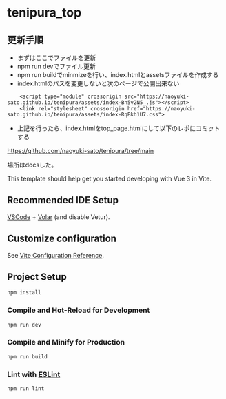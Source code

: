 # tenipura_top

## 更新手順
- まずはここでファイルを更新
- npm run devでファイル更新
- npm run buildでminmizeを行い、index.htmlとassetsファイルを作成する
- index.htmlのパスを変更しないと次のページで公開出来ない
```
    <script type="module" crossorigin src="https://naoyuki-sato.github.io/tenipura/assets/index-Bn5v2N5_.js"></script>
    <link rel="stylesheet" crossorigin href="https://naoyuki-sato.github.io/tenipura/assets/index-RqBkh1U7.css">
```
- 上記を行ったら、index.htmlをtop_page.htmlにして以下のレポにコミットする

https://github.com/naoyuki-sato/tenipura/tree/main

場所はdocsした。

This template should help get you started developing with Vue 3 in Vite.

## Recommended IDE Setup

[VSCode](https://code.visualstudio.com/) + [Volar](https://marketplace.visualstudio.com/items?itemName=Vue.volar) (and disable Vetur).

## Customize configuration

See [Vite Configuration Reference](https://vite.dev/config/).

## Project Setup

```sh
npm install
```

### Compile and Hot-Reload for Development

```sh
npm run dev
```

### Compile and Minify for Production

```sh
npm run build
```

### Lint with [ESLint](https://eslint.org/)

```sh
npm run lint
```
